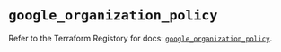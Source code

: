 # `google_organization_policy`

Refer to the Terraform Registory for docs: [`google_organization_policy`](https://registry.terraform.io/providers/hashicorp/google-beta/5.26.0/docs/resources/google_organization_policy).
